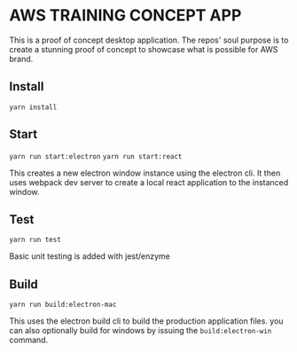 # AWS TRAINING CONCEPT APP

This is a proof of concept desktop application. The repos' soul purpose is to create a stunning proof of concept to showcase what is possible for AWS brand. 

## Install

```yarn install```

## Start

```yarn run start:electron```
```yarn run start:react```

This creates a new electron window instance using the electron cli. It then uses webpack dev server to create a local react application to the instanced window.


## Test
```yarn run test```

Basic unit testing is added with jest/enzyme

## Build

```yarn run build:electron-mac```

This uses the electron build cli to build the production application files. you can also optionally build for windows by issuing the `build:electron-win` command.